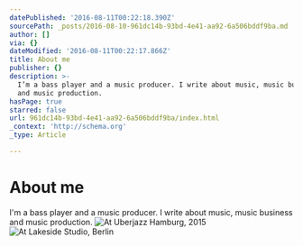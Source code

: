 ```yaml
---
datePublished: '2016-08-11T00:22:18.390Z'
sourcePath: _posts/2016-08-10-961dc14b-93bd-4e41-aa92-6a506bddf9ba.md
author: []
via: {}
dateModified: '2016-08-11T00:22:17.866Z'
title: About me
publisher: {}
description: >-
  I’m a bass player and a music producer. I write about music, music business
  and music production.
hasPage: true
starred: false
url: 961dc14b-93bd-4e41-aa92-6a506bddf9ba/index.html
_context: 'http://schema.org'
_type: Article

---
```

# About me

I'm a bass player and a music producer. I write about music, music business and music production.
![At Uberjazz Hamburg, 2015 ](https://the-grid-user-content.s3-us-west-2.amazonaws.com/8e978387-8277-40fd-befe-c21e8028ec4d.jpg)
![At Lakeside Studio, Berlin](https://the-grid-user-content.s3-us-west-2.amazonaws.com/54c048ed-b3a6-4856-9c61-63a0865df17b.jpg)